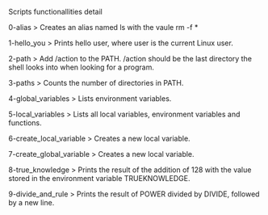 Scripts functionallities detail



0-alias > Creates an alias named ls with the vaule rm -f *

1-hello_you > Prints hello user, where user is the current Linux user.

2-path > Add /action to the PATH. /action should be the last directory the shell looks into when looking for a program.

3-paths > Counts the number of directories in PATH.

4-global_variables > Lists environment variables.

5-local_variables > Lists all local variables, environment variables and functions.

6-create_local_variable > Creates a new local variable.

7-create_global_variable > Creates a new local variable.

8-true_knowledge > Prints the result of the addition of 128 with the value stored in the environment variable TRUEKNOWLEDGE.

9-divide_and_rule > Prints the result of POWER divided by DIVIDE, followed by a new line.

